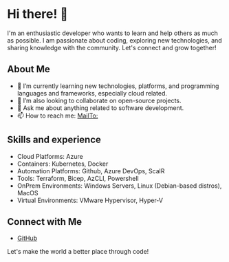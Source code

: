 # Hi there! 👋

I'm an enthusiastic developer who wants to learn and help others as much as possible. I am passionate about coding, exploring new technologies, and sharing knowledge with the community. Let's connect and grow together!

## About Me

- 🌱 I’m currently learning new technologies, platforms, and programming languages and frameworks, especially cloud related.
- 🤝 I’m also looking to collaborate on open-source projects.
- 💬 Ask me about anything related to software development.
- 📫 How to reach me: [MailTo:](mailto:pasi.aarnilahde@eficode.com)

## Skills and experience

- Cloud Platforms: Azure
- Containers: Kubernetes, Docker
- Automation Platforms: Github, Azure DevOps, ScalR
- Tools: Terraform, Bicep, AzCLI, Powershell
- OnPrem Environments: Windows Servers, Linux (Debian-based distros), MacOS
- Virtual Environments: VMware Hypervisor, Hyper-V

## Connect with Me

- [GitHub](https://github.com/efi-pasaar)

Let's make the world a better place through code!
